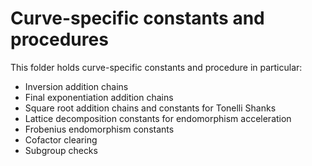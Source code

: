 # Curve-specific constants and procedures

This folder holds curve-specific constants and procedure in particular:

- Inversion addition chains
- Final exponentiation addition chains
- Square root addition chains and constants for Tonelli Shanks
- Lattice decomposition constants for endomorphism acceleration
- Frobenius endomorphism constants
- Cofactor clearing
- Subgroup checks